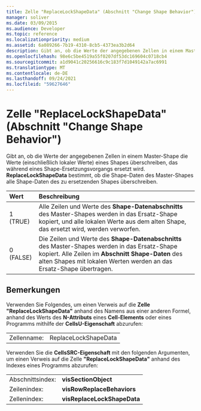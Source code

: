 ```yaml
---
title: Zelle "ReplaceLockShapeData" (Abschnitt "Change Shape Behavior")
manager: soliver
ms.date: 03/09/2015
ms.audience: Developer
ms.topic: reference
ms.localizationpriority: medium
ms.assetid: 6a089266-7b19-4310-8cb5-4373ea3b2d64
description: Gibt an, ob die Werte der angegebenen Zellen in einem Master-Shape die Werte (einschließlich lokaler Werte) eines Shapes überschreiben, das während eines Shape-Ersetzungsvorgangs ersetzt wird. ReplaceLockShapeData bestimmt, ob die Shape-Daten des Master-Shapes alle Shape-Daten des zu ersetzenden Shapes überschreiben.
ms.openlocfilehash: 98e6c5be4519a55f0207df53dc169604c0718cb4
ms.sourcegitcommit: a1d9041c20256616c9c183f7d1049142a7ac6991
ms.translationtype: MT
ms.contentlocale: de-DE
ms.lasthandoff: 09/24/2021
ms.locfileid: "59627646"
---
```

# <a name="replacelockshapedata-cell-change-shape-behavior-section"></a>Zelle "ReplaceLockShapeData" (Abschnitt "Change Shape Behavior")

Gibt an, ob die Werte der angegebenen Zellen in einem Master-Shape die Werte (einschließlich lokaler Werte) eines Shapes überschreiben, das während eines Shape-Ersetzungsvorgangs ersetzt wird. **ReplaceLockShapeData** bestimmt, ob die Shape-Daten des Master-Shapes alle Shape-Daten des zu ersetzenden Shapes überschreiben. 
  
|**Wert**|**Beschreibung**|
|:-----|:-----|
|1 (TRUE)  <br/> |Alle Zeilen und Werte des **Shape-Datenabschnitts** des Master-Shapes werden in das Ersatz-Shape kopiert, und alle lokalen Werte aus dem alten Shape, das ersetzt wird, werden verworfen.  <br/> |
|0 (FALSE)  <br/> |Die Zeilen und Werte des **Shape-Datenabschnitts** des Master-Shapes werden in das Ersatz-Shape kopiert. Alle Zeilen im **Abschnitt Shape-Daten** des alten Shapes mit lokalen Werten werden an das Ersatz-Shape übertragen.  <br/> |
   
## <a name="remarks"></a>Bemerkungen

Verwenden Sie Folgendes, um einen Verweis auf die **Zelle "ReplaceLockShapeData"** anhand des Namens aus einer anderen Formel, anhand des Werts des **N-Attributs** eines **Cell-Elements** oder eines Programms mithilfe der **CellsU-Eigenschaft** abzurufen: 
  
|||
|:-----|:-----|
| Zellenname:  <br/> | ReplaceLockShapeData  <br/> |
   
Verwenden Sie die **CellsSRC-Eigenschaft** mit den folgenden Argumenten, um einen Verweis auf die Zelle **"ReplaceLockShapeData"** anhand des Indexes eines Programms abzurufen: 
  
|||
|:-----|:-----|
| Abschnittsindex:  <br/> |**visSectionObject** <br/> |
| Zeilenindex:  <br/> |**visRowReplaceBehaviors** <br/> |
| Zellenindex:  <br/> |**visReplaceLockShapeData** <br/> |
   

